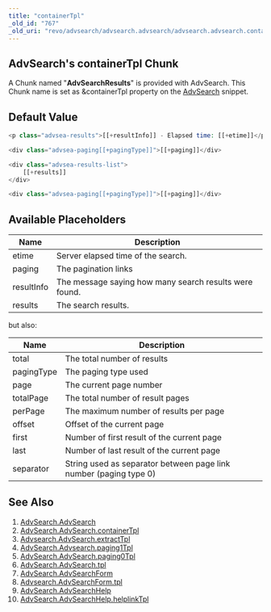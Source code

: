 ```yaml
---
title: "containerTpl"
_old_id: "767"
_old_uri: "revo/advsearch/advsearch.advsearch/advsearch.advsearch.containertpl"
---
```


## AdvSearch's containerTpl Chunk

A Chunk named "**AdvSearchResults**" is provided with AdvSearch. This Chunk name is set as &containerTpl property on the [AdvSearch](/extras/revo/advsearch/advsearch.advsearch "AdvSearch.AdvSearch") snippet.

## Default Value

``` php 
<p class="advsea-results">[[+resultInfo]] - Elapsed time: [[+etime]]</p>

<div class="advsea-paging[[+pagingType]]">[[+paging]]</div>

<div class="advsea-results-list">
    [[+results]]
</div>

<div class="advsea-paging[[+pagingType]]">[[+paging]]</div>
```

## Available Placeholders

| Name       | Description                                            |
| ---------- | ------------------------------------------------------ |
| etime      | Server elapsed time of the search.                     |
| paging     | The pagination links                                   |
| resultInfo | The message saying how many search results were found. |
| results    | The search results.                                    |

but also:

| Name       | Description                                                       |
| ---------- | ----------------------------------------------------------------- |
| total      | The total number of results                                       |
| pagingType | The paging type used                                              |
| page       | The current page number                                           |
| totalPage  | The total number of result pages                                  |
| perPage    | The maximum number of results per page                            |
| offset     | Offset of the current page                                        |
| first      | Number of first result of the current page                        |
| last       | Number of last result of the current page                         |
| separator  | String used as separator between page link number (paging type 0) |

## See Also

1. [AdvSearch.AdvSearch](/extras/revo/advsearch/advsearch.advsearch)
  1. [AdvSearch.AdvSearch.containerTpl](/extras/revo/advsearch/advsearch.advsearch/advsearch.advsearch.containertpl)
  2. [Advsearch.AdvSearch.extractTpl](/extras/revo/advsearch/advsearch.advsearch/advsearch.advsearch.extracttpl)
  3. [AdvSearch.Advsearch.paging1Tpl](/extras/revo/advsearch/advsearch.advsearch/advsearch.advsearch.paging1tpl)
  4. [AdvSearch.AdvSearch.paging0Tpl](/extras/revo/advsearch/advsearch.advsearch/advsearch.advsearch.paging0tpl)
  5. [AdvSearch.AdvSearch.tpl](/extras/revo/advsearch/advsearch.advsearch/advsearch.advsearch.tpl)
2. [AdvSearch.AdvSearchForm](/extras/revo/advsearch/advsearch.advsearchform)
  1. [Advsearch.AdvSearchForm.tpl](/extras/revo/advsearch/advsearch.advsearchform/advsearch.advsearchform.tpl)
3. [AdvSearch.AdvSearchHelp](/extras/revo/advsearch/advsearch.advsearchhelp)
  1. [AdvSearch.AdvSearchHelp.helplinkTpl](/extras/revo/advsearch/advsearch.advsearchhelp/advsearch.advsearchhelp.helplinktpl)